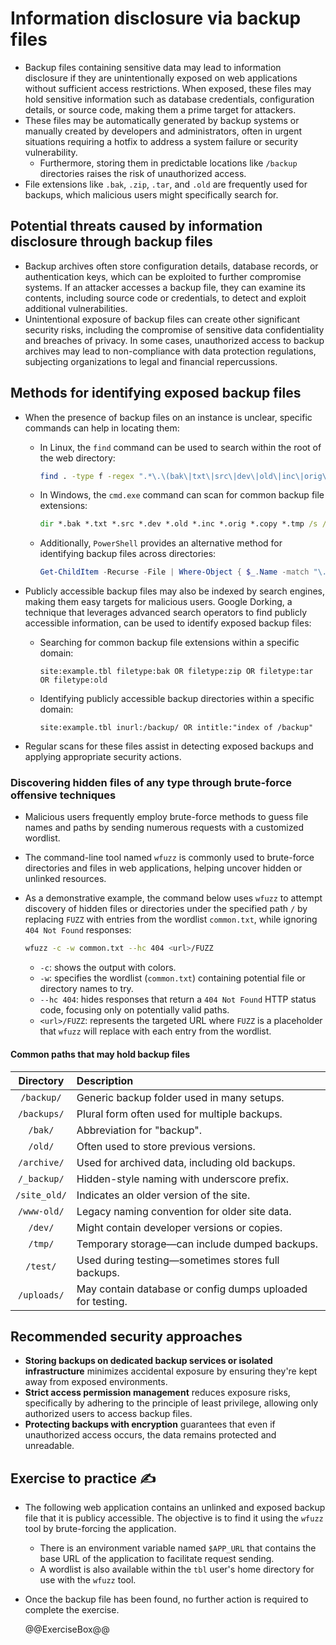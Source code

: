 # Information disclosure via backup files

* Backup files containing sensitive data may lead to information disclosure if they are unintentionally exposed on web applications without sufficient access restrictions. When exposed, these files may hold sensitive information such as database credentials, configuration details, or source code, making them a prime target for attackers.
* These files may be automatically generated by backup systems or manually created by developers and administrators, often in urgent situations requiring a hotfix to address a system failure or security vulnerability.
  * Furthermore, storing them in predictable locations like `/backup` directories raises the risk of unauthorized access.
* File extensions like `.bak`, `.zip`, `.tar`, and `.old` are frequently used for backups, which malicious users might specifically search for.

## Potential threats caused by information disclosure through backup files

* Backup archives often store configuration details, database records, or authentication keys, which can be exploited to further compromise systems. If an attacker accesses a backup file, they can examine its contents, including source code or credentials, to detect and exploit additional vulnerabilities.
* Unintentional exposure of backup files can create other significant security risks, including the compromise of sensitive data confidentiality and breaches of privacy. In some cases, unauthorized access to backup archives may lead to non-compliance with data protection regulations, subjecting organizations to legal and financial repercussions.

## Methods for identifying exposed backup files

* When the presence of backup files on an instance is unclear, specific commands can help in locating them:
  * In Linux, the `find` command can be used to search within the root of the web directory:

    ```bash
    find . -type f -regex ".*\.\(bak\|txt\|src\|dev\|old\|inc\|orig\|copy\|tmp\)$"
    ```

  * In Windows, the `cmd.exe` command can scan for common backup file extensions:

    ```cmd
    dir *.bak *.txt *.src *.dev *.old *.inc *.orig *.copy *.tmp /s /b
    ```

  * Additionally, `PowerShell` provides an alternative method for identifying backup files across directories:

    ```powershell
    Get-ChildItem -Recurse -File | Where-Object { $_.Name -match "\.(bak|txt|src|dev|old|inc|orig|copy|tmp)$" }
    ```

* Publicly accessible backup files may also be indexed by search engines, making them easy targets for malicious users. Google Dorking, a technique that leverages advanced search operators to find publicly accessible information, can be used to identify exposed backup files:
  * Searching for common backup file extensions within a specific domain:

    ```plaintext
    site:example.tbl filetype:bak OR filetype:zip OR filetype:tar OR filetype:old
    ```

  * Identifying publicly accessible backup directories within a specific domain:

    ```plaintext
    site:example.tbl inurl:/backup/ OR intitle:"index of /backup"
    ```

* Regular scans for these files assist in detecting exposed backups and applying appropriate security actions.

### Discovering hidden files of any type through brute-force offensive techniques

* Malicious users frequently employ brute-force methods to guess file names and paths by sending numerous requests with a customized wordlist.
* The command-line tool named `wfuzz` is commonly used to brute-force directories and files in web applications, helping uncover hidden or unlinked resources.
* As a demonstrative example, the command below uses `wfuzz` to attempt discovery of hidden files or directories under the specified path `/` by replacing `FUZZ` with entries from the wordlist `common.txt`, while ignoring `404 Not Found` responses:

  ```bash
  wfuzz -c -w common.txt --hc 404 <url>/FUZZ
  ```

  * `-c`: shows the output with colors.
  * `-w`: specifies the wordlist (`common.txt`) containing potential file or directory names to try.
  * `--hc 404`: hides responses that return a `404 Not Found` HTTP status code, focusing only on potentially valid paths.
  * `<url>/FUZZ`: represents the targeted URL where `FUZZ` is a placeholder that `wfuzz` will replace with each entry from the wordlist.

#### Common paths that may hold backup files

  |Directory|Description|
  |:--:|:--|
  |`/backup/`|Generic backup folder used in many setups.|
  |`/backups/`|Plural form often used for multiple backups.|
  |`/bak/`|Abbreviation for "backup".|
  |`/old/`|Often used to store previous versions.|
  |`/archive/`|Used for archived data, including old backups.|
  |`/_backup/`|Hidden-style naming with underscore prefix.|
  |`/site_old/`|Indicates an older version of the site.|
  |`/www-old/`|Legacy naming convention for older site data.|
  |`/dev/`|Might contain developer versions or copies.|
  |`/tmp/`|Temporary storage—can include dumped backups.|
  |`/test/`|Used during testing—sometimes stores full backups.|
  |`/uploads/`|May contain database or config dumps uploaded for testing.|

## Recommended security approaches

* **Storing backups on dedicated backup services or isolated infrastructure** minimizes accidental exposure by ensuring they're kept away from exposed environments.
* **Strict access permission management** reduces exposure risks, specifically by adhering to the principle of least privilege, allowing only authorized users to access backup files.
* **Protecting backups with encryption** guarantees that even if unauthorized access occurs, the data remains protected and unreadable.

## Exercise to practice :writing_hand:

* The following web application contains an unlinked and exposed backup file that it is publicy accessible. The objective is to find it using the `wfuzz` tool by brute-forcing the application.
  * There is an environment variable named `$APP_URL` that contains the base URL of the application to facilitate request sending.
  * A wordlist is also available within the `tbl` user's home directory for use with the `wfuzz` tool.
* Once the backup file has been found, no further action is required to complete the exercise.

  @@ExerciseBox@@
